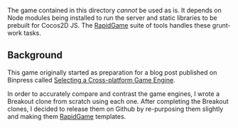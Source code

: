 The game contained in this directory *cannot* be used as is. It depends on Node modules being installed to run the server and static libraries to be prebuilt for Cocos2D JS. The [RapidGame](http://wizardfu.com/rapidgame) suite of tools handles these grunt-work tasks.


Background
----------

This game originally started as preparation for a blog post published on Binpress called [Selecting a Cross-platform Game Engine](http://www.binpress.com/blog/2014/05/14/selecting-cross-platform-game-engine/).

In order to accurately compare and contrast the game engines, I wrote a Breakout clone from scratch using each one. After completing the Breakout clones, I decided to release them on Github by re-purposing them slightly and making them [RapidGame](http://wizardfu.com/rapidgame) templates.
